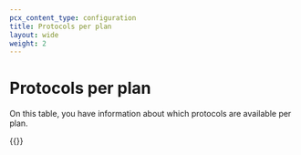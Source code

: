 ```yaml
---
pcx_content_type: configuration
title: Protocols per plan
layout: wide
weight: 2
---
```


# Protocols per plan

On this table, you have information about which protocols are available per plan.

{{<feature-table id="spectrum.spectrum">}}